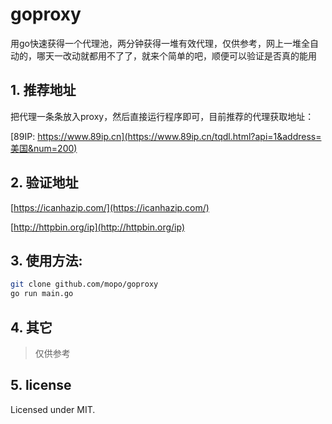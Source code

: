 # goproxy
用go快速获得一个代理池，两分钟获得一堆有效代理，仅供参考，网上一堆全自动的，哪天一改动就都用不了了，就来个简单的吧，顺便可以验证是否真的能用

## 1. 推荐地址

把代理一条条放入proxy，然后直接运行程序即可，目前推荐的代理获取地址：

[89IP: https://www.89ip.cn](https://www.89ip.cn/tqdl.html?api=1&address=美国&num=200)

## 2. 验证地址

[https://icanhazip.com/](https://icanhazip.com/)

[http://httpbin.org/ip](http://httpbin.org/ip)

## 3. 使用方法:

```bash
git clone github.com/mopo/goproxy
go run main.go
```
## 4. 其它
> 仅供参考

## 5. license
Licensed under MIT.